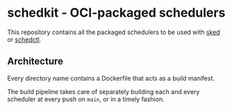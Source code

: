 # schedkit - OCI-packaged schedulers

This repository contains all the packaged schedulers to be used with [sked](https://github.com/schedkit/sked) or [schedctl](https://github.com/schedkit/schedctl).

## Architecture
Every directory name contains a Dockerfile that acts as a build manifest.

The build pipeline takes care of separately building each and every scheduler at every push on `main`, or in a timely fashion.

